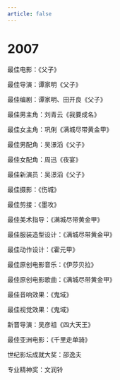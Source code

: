 ```yaml
---
article: false
---
```


# 2007

最佳电影：《父子》

最佳导演：谭家明《父子》

最佳编剧：谭家明、田开良《父子》

最佳男主角：刘青云《我要成名》

最佳女主角：巩俐《满城尽带黄金甲》

最佳男配角：吴澋滔《父子》

最佳女配角：周迅《夜宴》

最佳新演员：吴澋滔《父子》

最佳摄影：《伤城》

最佳剪接：《墨攻》

最佳美术指导：《满城尽带黄金甲》

最佳服装造型设计：《满城尽带黄金甲》

最佳动作设计：《霍元甲》

最佳原创电影音乐：《伊莎贝拉》

最佳原创电影歌曲：《满城尽带黄金甲》

最佳音响效果：《鬼域》

最佳视觉效果：《鬼域》

新晋导演：吴彦祖《四大天王》

最佳亚洲电影：《千里走单骑》

世纪影坛成就大奖：邵逸夫

专业精神奖：文润铃